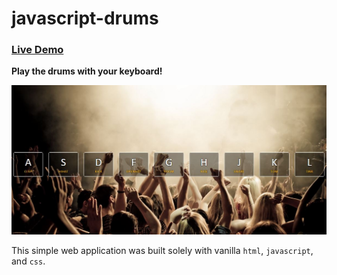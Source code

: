 # javascript-drums

### [Live Demo](https://bmorelli25.github.io/javascript-drums/)
**Play the drums with your keyboard!**

![Screenshot](https://raw.githubusercontent.com/bmorelli25/javascript-drums/master/screenshot.jpg "Screenshot")

This simple web application was built solely with vanilla `html`, `javascript`, and `css`.
